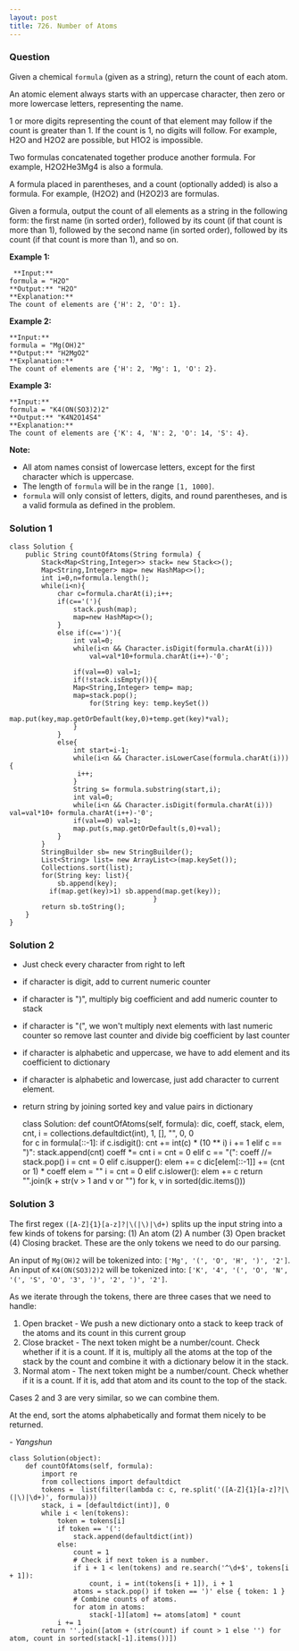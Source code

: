 ```yaml
---
layout: post
title: 726. Number of Atoms
---
```

### Question
Given a chemical `formula` (given as a string), return the count of each atom.

An atomic element always starts with an uppercase character, then zero or more
lowercase letters, representing the name.

1 or more digits representing the count of that element may follow if the
count is greater than 1. If the count is 1, no digits will follow. For
example, H2O and H2O2 are possible, but H1O2 is impossible.

Two formulas concatenated together produce another formula. For example,
H2O2He3Mg4 is also a formula.

A formula placed in parentheses, and a count (optionally added) is also a
formula. For example, (H2O2) and (H2O2)3 are formulas.

Given a formula, output the count of all elements as a string in the following
form: the first name (in sorted order), followed by its count (if that count
is more than 1), followed by the second name (in sorted order), followed by
its count (if that count is more than 1), and so on.

 **Example 1:**  

    
    
     **Input:** 
    formula = "H2O"
    **Output:** "H2O"
    **Explanation:** 
    The count of elements are {'H': 2, 'O': 1}.
    

**Example 2:**  

    
    
    **Input:** 
    formula = "Mg(OH)2"
    **Output:** "H2MgO2"
    **Explanation:** 
    The count of elements are {'H': 2, 'Mg': 1, 'O': 2}.
    

**Example 3:**  

    
    
    **Input:** 
    formula = "K4(ON(SO3)2)2"
    **Output:** "K4N2O14S4"
    **Explanation:** 
    The count of elements are {'K': 4, 'N': 2, 'O': 14, 'S': 4}.
    

**Note:**

* All atom names consist of lowercase letters, except for the first character which is uppercase.
* The length of `formula` will be in the range `[1, 1000]`.
* `formula` will only consist of letters, digits, and round parentheses, and is a valid formula as defined in the problem.

### Solution 1
    
    
    class Solution {
        public String countOfAtoms(String formula) {
            Stack<Map<String,Integer>> stack= new Stack<>();
            Map<String,Integer> map= new HashMap<>();
            int i=0,n=formula.length();
            while(i<n){
                char c=formula.charAt(i);i++;
                if(c=='('){
                    stack.push(map);
                    map=new HashMap<>();
                }
                else if(c==')'){
                    int val=0;
                    while(i<n && Character.isDigit(formula.charAt(i)))
                        val=val*10+formula.charAt(i++)-'0';
    
                    if(val==0) val=1;
                    if(!stack.isEmpty()){
                    Map<String,Integer> temp= map;
                    map=stack.pop();
                        for(String key: temp.keySet())
                            map.put(key,map.getOrDefault(key,0)+temp.get(key)*val);
                    }
                }
                else{
                    int start=i-1;
                    while(i<n && Character.isLowerCase(formula.charAt(i))){
                     i++;
                    }
                    String s= formula.substring(start,i);
                    int val=0;
                    while(i<n && Character.isDigit(formula.charAt(i))) val=val*10+ formula.charAt(i++)-'0';
                    if(val==0) val=1;
                    map.put(s,map.getOrDefault(s,0)+val);
                }
            }
            StringBuilder sb= new StringBuilder();
            List<String> list= new ArrayList<>(map.keySet());
            Collections.sort(list);
            for(String key: list){ 
                sb.append(key);
              if(map.get(key)>1) sb.append(map.get(key));
                                        }
            return sb.toString();
        }
    }
    
    


### Solution 2
  * Just check every character from right to left
  * if character is digit, add to current numeric counter
  * if character is ")", multiply big coefficient and add numeric counter to stack
  * if character is "(", we won't multiply next elements with last numeric counter so remove last counter and divide big coefficient by last counter
  * if character is alphabetic and uppercase, we have to add element and its coefficient to dictionary
  * if character is alphabetic and lowercase, just add character to current element.
  * return string by joining sorted key and value pairs in dictionary

    
    
    class Solution:
        def countOfAtoms(self, formula):
            dic, coeff, stack, elem, cnt, i = collections.defaultdict(int), 1, [], "", 0, 0  
            for c in formula[::-1]:
                if c.isdigit():
                    cnt += int(c) * (10 ** i)
                    i += 1
                elif c == ")":
                    stack.append(cnt)
                    coeff *= cnt
                    i = cnt = 0
                elif c == "(":
                    coeff //= stack.pop()
                    i = cnt = 0
                elif c.isupper():
                    elem += c
                    dic[elem[::-1]] += (cnt or 1) * coeff
                    elem = ""
                    i = cnt = 0
                elif c.islower():
                    elem += c
            return "".join(k + str(v > 1 and v or "") for k, v in sorted(dic.items()))
    


### Solution 3
The first regex `([A-Z]{1}[a-z]?|\(|\)|\d+)` splits up the input string into a
few kinds of tokens for parsing: (1) An atom (2) A number (3) Open bracket (4)
Closing bracket. These are the only tokens we need to do our parsing.

An input of `Mg(OH)2` will be tokenized into: `['Mg', '(', 'O', 'H', ')',
'2']`.  
An input of `K4(ON(SO3)2)2` will be tokenized into: `['K', '4', '(', 'O', 'N',
'(', 'S', 'O', '3', ')', '2', ')', '2']`.

As we iterate through the tokens, there are three cases that we need to
handle:

  1. Open bracket - We push a new dictionary onto a stack to keep track of the atoms and its count in this current group
  2. Close bracket - The next token might be a number/count. Check whether if it is a count. If it is, multiply all the atoms at the top of the stack by the count and combine it with a dictionary below it in the stack.
  3. Normal atom - The next token might be a number/count. Check whether if it is a count. If it is, add that atom and its count to the top of the stack.

Cases 2 and 3 are very similar, so we can combine them.

At the end, sort the atoms alphabetically and format them nicely to be
returned.

 _\- Yangshun_

    
    
    class Solution(object):
        def countOfAtoms(self, formula):
            import re
            from collections import defaultdict
            tokens =  list(filter(lambda c: c, re.split('([A-Z]{1}[a-z]?|\(|\)|\d+)', formula)))
            stack, i = [defaultdict(int)], 0
            while i < len(tokens):
                token = tokens[i]
                if token == '(':
                    stack.append(defaultdict(int))
                else:
                    count = 1
                    # Check if next token is a number.
                    if i + 1 < len(tokens) and re.search('^\d+$', tokens[i + 1]):
                        count, i = int(tokens[i + 1]), i + 1
                    atoms = stack.pop() if token == ')' else { token: 1 }
                    # Combine counts of atoms.
                    for atom in atoms:
                        stack[-1][atom] += atoms[atom] * count
                i += 1
            return ''.join([atom + (str(count) if count > 1 else '') for atom, count in sorted(stack[-1].items())])
    



